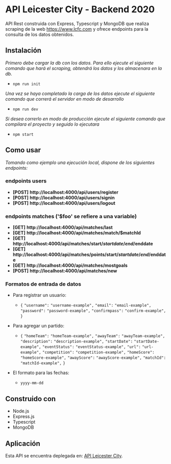 # API Leicester City - Backend 2020

API Rest construida con Express, Typescript y MongoDB que realiza scraping
de la web https://www.lcfc.com y ofrece endpoints para la consulta de los
datos obtenidos.

## Instalación 

*Primero debe cargar la db con los datos. Para ello ejecute el siguiente comando que hará el scraping, obtendrá los datos y los almacenara en la db.*
- `npm run init`

*Una vez se haya completado la carga de los datos ejecute el siguiente comando que correrá el servidor en modo de desarrollo*
- `npm run dev`

*Si desea correrlo en modo de producción ejecute el siguiente comando que compilara el proyecto y seguido lo ejecutara*
- `npm start`

## Como usar

*Tomando como ejemplo una ejecución local, dispone de los siguientes endpoints:*

### endpoints users

- **[POST]** **http://localhost:4000/api/users/register** 
- **[POST]** **http://localhost:4000/api/users/signin**
- **[POST]** **http://localhost:4000/api/users/logout**

### endpoints matches ('$foo' se refiere a una variable)

- **[GET]** **http://localhost:4000/api/matches/last**
- **[GET]** **http://localhost:4000/api/matches/match/$matchId**
- **[GET]** **http://localhost:4000/api/matches/start/$startdate/end/$enddate**
- **[GET]** **http://localhost:4000/api/matches/points/start/$startdate/end/$enddate**
- **[GET]** **http://localhost:4000/api/matches/mostgoals**
- **[POST]** **http://localhost:4000/api/matches/new**

### Formatos de entrada de datos

- Para registrar un usuario:
  - `{`
       `"username":` `"username-example",`
       `"email":` `"email-example",`
       `"password":` `"password-example",`
       `"confirmpass":` `"confirm-example",`
    `}`


- Para agregar un partido:
  - `{`
       `"homeTeam":` `"homeTeam-example",`
       `"awayTeam":` `"awayTeam-example",`
       `"description":` `"description-example",`
       `"startDate":` `"startDate-example",`
       `"eventStatus":` `"eventStatus-example",`
       `"url":` `"url-example",`
       `"competition":` `"competition-example",`
       `"homeScore":` `"homeScore-example",`
       `"awayScore":` `"awayScore-example",`
       `"matchId":` `"matchId-example",`
    `}`


- El formato para las fechas:
  - `yyyy-mm-dd`


## Construido con
- Node.js
- Express.js
- Typescript
- MongoDB

## Aplicación

Esta API se encuentra deplegada en: [API Leicester City](https://api-leicestercity.herokuapp.com/).
